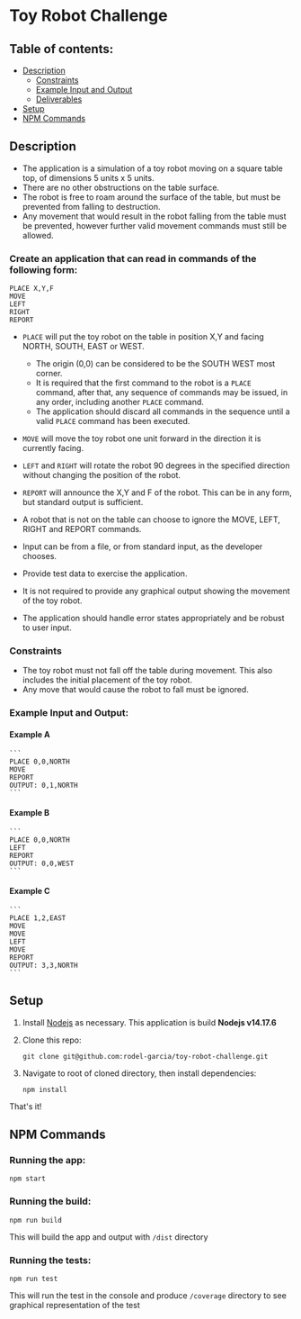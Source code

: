 # Toy Robot Challenge

## Table of contents:

- [Description](./README.md#description)
  - [Constraints](./README.md#constraints)
  - [Example Input and Output](./README.md#example-input-and-output)
  - [Deliverables](./README.md#deliverables)
- [Setup](./README.md#setup)
- [NPM Commands](./README.md#npm-commands)

## Description

- The application is a simulation of a toy robot moving on a square table top, of dimensions 5 units x 5 units.
- There are no other obstructions on the table surface.
- The robot is free to roam around the surface of the table, but must be prevented from falling to destruction.
- Any movement that would result in the robot falling from the table must be prevented, however further valid movement commands must still be allowed.

### Create an application that can read in commands of the following form:

```
PLACE X,Y,F
MOVE
LEFT
RIGHT
REPORT
```

- `PLACE` will put the toy robot on the table in position X,Y and facing NORTH, SOUTH, EAST or WEST.

  - The origin (0,0) can be considered to be the SOUTH WEST most corner.
  - It is required that the first command to the robot is a `PLACE` command, after that, any sequence of commands may be issued, in any order, including another `PLACE` command.
  - The application should discard all commands in the sequence until a valid `PLACE` command has been executed.

- `MOVE` will move the toy robot one unit forward in the direction it is currently facing.
- `LEFT` and `RIGHT` will rotate the robot 90 degrees in the specified direction without changing the position of the robot.
- `REPORT` will announce the X,Y and F of the robot. This can be in any form, but standard output is sufficient.

- A robot that is not on the table can choose to ignore the MOVE, LEFT, RIGHT and REPORT commands.
- Input can be from a file, or from standard input, as the developer chooses.
- Provide test data to exercise the application.
- It is not required to provide any graphical output showing the movement of the toy robot.
- The application should handle error states appropriately and be robust to user input.

### Constraints

- The toy robot must not fall off the table during movement. This also includes the initial placement of the toy robot.
- Any move that would cause the robot to fall must be ignored.

### Example Input and Output:

#### Example A

    ```
    PLACE 0,0,NORTH
    MOVE
    REPORT
    OUTPUT: 0,1,NORTH
    ```

#### Example B

    ```
    PLACE 0,0,NORTH
    LEFT
    REPORT
    OUTPUT: 0,0,WEST
    ```

#### Example C

    ```
    PLACE 1,2,EAST
    MOVE
    MOVE
    LEFT
    MOVE
    REPORT
    OUTPUT: 3,3,NORTH
    ```

## Setup

1. Install [Nodejs](https://nodejs.org/en/) as necessary. This application is build **Nodejs v14.17.6**
2. Clone this repo:

   `git clone git@github.com:rodel-garcia/toy-robot-challenge.git`

3. Navigate to root of cloned directory, then install dependencies:

   `npm install`

That's it!

## NPM Commands

### Running the app:

`npm start`

### Running the build:

`npm run build`

This will build the app and output with `/dist` directory

### Running the tests:

`npm run test`

This will run the test in the console and produce `/coverage` directory to see graphical representation of the test
